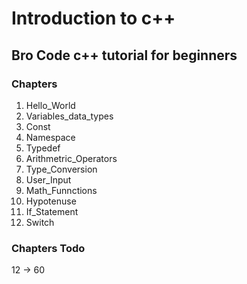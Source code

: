 # Introduction to c++

## Bro Code c++ tutorial for beginners

### Chapters

1. Hello_World
2. Variables_data_types
3. Const
4. Namespace
5. Typedef
6. Arithmetric_Operators
7. Type_Conversion
8. User_Input
9. Math_Funnctions
10. Hypotenuse
11. If_Statement
12. Switch

### Chapters Todo

12 -> 60
